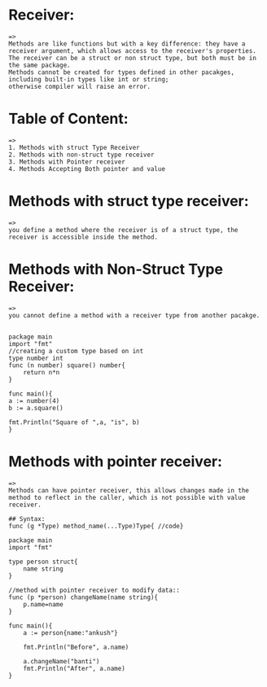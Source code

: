 # Receiver:
    =>
    Methods are like functions but with a key difference: they have a receiver argument, which allows access to the receiver's properties.
    The receiver can be a struct or non struct type, but both must be in the same package. 
    Methods cannot be created for types defined in other pacakges, including built-in types like int or string;
    otherwise compiler will raise an error.



# Table of Content:
    =>
    1. Methods with struct Type Receiver
    2. Methods with non-struct type receiver
    3. Methods with Pointer receiver
    4. Methods Accepting Both pointer and value



# Methods with struct type receiver:
    =>
    you define a method where the receiver is of a struct type, the receiver is accessible inside the method.

# Methods with Non-Struct Type Receiver:
    =>
    you cannot define a method with a receiver type from another pacakge.


    package main
    import "fmt"
    //creating a custom type based on int
    type number int
    func (n number) square() number{
        return n*n
    }

    func main(){
    a := number(4)
    b := a.square()

    fmt.Println("Square of ",a, "is", b) 
    }


# Methods with pointer receiver:
    =>
    Methods can have pointer receiver, this allows changes made in the method to reflect in the caller, which is not possible with value receiver.

    ## Syntax:
    func (g *Type) method_name(...Type)Type{ //code}

    package main
    import "fmt"

    type person struct{
        name string
    }

    //method with pointer receiver to modify data::
    func (p *person) changeName(name string){
        p.name=name    
    }

    func main(){
        a := person{name:"ankush"}

        fmt.Println("Before", a.name)

        a.changeName("banti")
        fmt.Println("After", a.name)
    }
